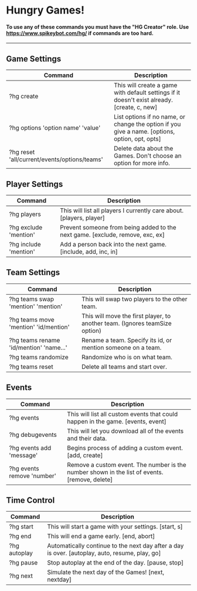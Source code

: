 # Hungry Games!
#### To use any of these commands you must have the "HG Creator" role. Use https://www.spikeybot.com/hg/ if commands are too hard.
***
## Game Settings

| Command | Description |
| --- | --- |
| ?hg create  |  This will create a game with default settings if it doesn't exist already. [create, c, new] |
| ?hg options 'option name' 'value'  |  List options if no name, or change the option if you give a name. [options, option, opt, opts] |
| ?hg reset 'all/current/events/options/teams'  |  Delete data about the Games. Don't choose an option for more info. |

## Player Settings

| Command | Description |
| --- | --- |
| ?hg players  |  This will list all players I currently care about. [players, player] |
| ?hg exclude 'mention'  |  Prevent someone from being added to the next game. [exclude, remove, exc, ex] |
| ?hg include 'mention'  |  Add a person back into the next game. [include, add, inc, in] |

## Team Settings

| Command | Description |
| --- | --- |
| ?hg teams swap 'mention' 'mention'  |  This will swap two players to the other team. |
| ?hg teams move 'mention' 'id/mention'  |  This will move the first player, to another team. (Ignores teamSize option) |
| ?hg teams rename 'id/mention' 'name...'  |  Rename a team. Specify its id, or mention someone on a team. |
| ?hg teams randomize  |  Randomize who is on what team. |
| ?hg teams reset  |  Delete all teams and start over. |

## Events

| Command | Description |
| --- | --- |
| ?hg events  |  This will list all custom events that could happen in the game. [events, event] |
| ?hg debugevents  |  This will let you download all of the events and their data. |
| ?hg events add 'message'  |  Begins process of adding a custom event. [add, create] |
| ?hg events remove 'number'  |  Remove a custom event. The number is the number shown in the list of events. [remove, delete] |

## Time Control

| Command | Description |
| --- | --- |
| ?hg start  |  This will start a game with your settings. [start, s] |
| ?hg end  |  This will end a game early. [end, abort] |
| ?hg autoplay  |  Automatically continue to the next day after a day is over. [autoplay, auto, resume, play, go] |
| ?hg pause  |  Stop autoplay at the end of the day. [pause, stop] |
| ?hg next  |  Simulate the next day of the Games! [next, nextday] |

